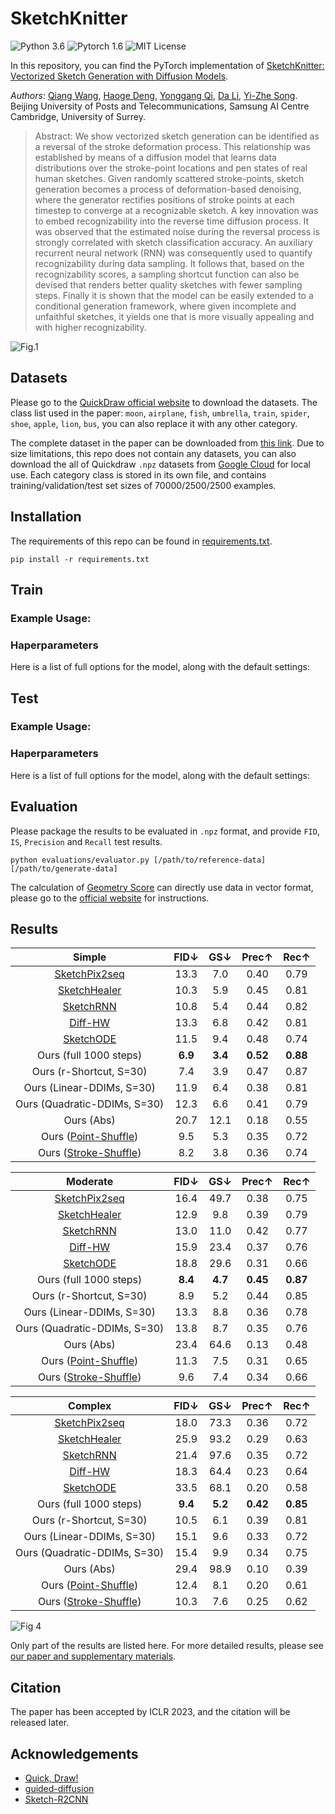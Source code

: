 # SketchKnitter
![Python 3.6](https://img.shields.io/badge/python-3.6-green) ![Pytorch 1.6](https://img.shields.io/badge/pytorch-1.6-green) ![MIT License](https://img.shields.io/badge/licence-MIT-green)

In this repository, you can find the PyTorch implementation of [SketchKnitter: Vectorized Sketch Generation with Diffusion Models](https://openreview.net/pdf?id=4eJ43EN2g6l). 

_Authors_: [Qiang Wang](https://scholar.google.com/citations?user=lXyi3t4AAAAJ&hl=en), [Haoge Deng](https://github.com/Bitterdhg), [Yonggang Qi](https://qugank.github.io/), [Da Li](https://scholar.google.co.uk/citations?user=RPvaE3oAAAAJ&hl=en), [Yi-Zhe Song](https://scholar.google.co.uk/citations?hl=en&user=irZFP_AAAAAJ&view_op=list_works&sortby=pubdate). Beijing University of Posts and Telecommunications, Samsung AI Centre Cambridge, University of Surrey.

> Abstract: We show vectorized sketch generation can be identified as a reversal of the stroke deformation process. This relationship was established by means of a diffusion model that learns data distributions over the stroke-point locations and pen states of real human sketches. Given randomly scattered stroke-points, sketch generation becomes a process of deformation-based denoising, where the generator rectifies positions of stroke points at each timestep to converge at a recognizable sketch. A key innovation was to embed recognizability into the reverse time diffusion process. It was observed that the estimated noise during the reversal process is strongly correlated with sketch classification accuracy. An auxiliary recurrent neural network (RNN) was consequently used to quantify recognizability during data sampling. It follows that, based on the recognizability scores, a sampling shortcut function can also be devised that renders better quality sketches with fewer sampling steps. Finally it is shown that the model can be easily extended to a conditional generation framework, where given incomplete and unfaithful sketches, it yields one that is more visually appealing and with higher recognizability.

![Fig.1](https://github.com/XDUWQ/SketchKnitter/blob/main/images/overview.png)

## Datasets
Please go to the [QuickDraw official website](https://github.com/googlecreativelab/quickdraw-dataset) to download the datasets. The class list used in the paper: `moon`, `airplane`, `fish`, `umbrella`, `train`, `spider`, `shoe`, `apple`, `lion`, `bus`, you can also replace it with any other category. 

The complete dataset in the paper can be downloaded from [this link](https://github.com/XDUWQ/SketchKnitter/tree/main/datasets). Due to size limitations, this repo does not contain any datasets, you can also download the all of Quickdraw `.npz` datasets from [Google Cloud](https://console.cloud.google.com/storage/browser/quickdraw_dataset/sketchrnn) for local use. Each category class is stored in its own file, and contains training/validation/test set sizes of 70000/2500/2500 examples.

## Installation
The requirements of this repo can be found in [requirements.txt](https://github.com/XDUWQ/SketchKnitter/blob/main/requirements.txt).
```
pip install -r requirements.txt
```

## Train
### Example Usage:

### Haperparameters
Here is a list of full options for the model, along with the default settings:


## Test
### Example Usage:

### Haperparameters
Here is a list of full options for the model, along with the default settings:


## Evaluation
Please package the results to be evaluated in `.npz` format, and provide `FID`, `IS`, `Precision` and `Recall` test results.
```
python evaluations/evaluator.py [/path/to/reference-data] [/path/to/generate-data]
```

The calculation of [Geometry Score](https://github.com/KhrulkovV/geometry-score) can directly use data in vector format, please go to the [official website](https://github.com/KhrulkovV/geometry-score) for instructions.

## Results
| **Simple** | FID↓ | GS↓ |  Prec↑ | Rec↑ |
| :----:| :----: | :----: | :----: | :----: |
| [SketchPix2seq](https://github.com/MarkMoHR/sketch-pix2seq) | 13.3 | 7.0 | 0.40 | 0.79 |
| [SketchHealer](https://github.com/sgybupt/SketchHealer) | 10.3 | 5.9 | 0.45 | 0.81 |
| [SketchRNN](https://github.com/magenta/magenta/tree/main/magenta/models/sketch_rnn) | 10.8 | 5.4 | 0.44 | 0.82 |
| [Diff-HW](https://github.com/tcl9876/Diffusion-Handwriting-Generation) | 13.3 | 6.8 | 0.42 | 0.81 |
| [SketchODE](https://github.com/dasayan05/sketchode) | 11.5 | 9.4 | 0.48 | 0.74 |
| Ours (full 1000 steps)  |  **6.9** | **3.4** | **0.52** | **0.88** |
| Ours (r-Shortcut, S=30)  | 7.4 | 3.9 | 0.47 | 0.87 |
| Ours (Linear-DDIMs, S=30) | 11.9 | 6.4 | 0.38 | 0.81 |
| Ours (Quadratic-DDIMs, S=30)  | 12.3 | 6.6 | 0.41 | 0.79 |
| Ours (Abs)  | 20.7 | 12.1 | 0.18 | 0.55 |
| Ours ([Point-Shuffle](https://github.com/qugank/sketch-lattice.github.io)) | 9.5 | 5.3 | 0.35 | 0.72 |
| Ours ([Stroke-Shuffle](https://github.com/qugank/sketch-lattice.github.io)) |  8.2 | 3.8  | 0.36 | 0.74 |

| **Moderate** | FID↓ | GS↓ |  Prec↑ | Rec↑ |
| :----:| :----: | :----: | :----: | :----: |
| [SketchPix2seq](https://github.com/MarkMoHR/sketch-pix2seq) | 16.4 | 49.7 | 0.38 | 0.75 |
| [SketchHealer](https://github.com/sgybupt/SketchHealer) | 12.9 | 9.8 | 0.39 | 0.79 |
| [SketchRNN](https://github.com/magenta/magenta/tree/main/magenta/models/sketch_rnn) | 13.0 |  11.0 | 0.42 | 0.77 |
| [Diff-HW](https://github.com/tcl9876/Diffusion-Handwriting-Generation) | 15.9 | 23.4 | 0.37 | 0.76 |
| [SketchODE](https://github.com/dasayan05/sketchode) | 18.8 | 29.6 | 0.31 | 0.66 |
| Ours (full 1000 steps)  | **8.4**| **4.7** | **0.45** | **0.87** |
| Ours (r-Shortcut, S=30)  | 8.9 | 5.2  | 0.44 | 0.85 |
| Ours (Linear-DDIMs, S=30) | 13.3 | 8.8 | 0.36 | 0.78 |
| Ours (Quadratic-DDIMs, S=30)  | 13.8 | 8.7 | 0.35 | 0.76 |
| Ours (Abs)  | 23.4 | 64.6 | 0.13 | 0.48 |
| Ours ([Point-Shuffle](https://github.com/qugank/sketch-lattice.github.io)) | 11.3 | 7.5  | 0.31 | 0.65 |
| Ours ([Stroke-Shuffle](https://github.com/qugank/sketch-lattice.github.io))   |9.6  | 7.4 | 0.34 | 0.66 |

| **Complex** | FID↓ | GS↓ |  Prec↑ | Rec↑ |
| :----:| :----: | :----: | :----: | :----: |
| [SketchPix2seq](https://github.com/MarkMoHR/sketch-pix2seq) | 18.0  | 73.3 | 0.36 | 0.72 |
| [SketchHealer](https://github.com/sgybupt/SketchHealer) | 25.9 | 93.2 | 0.29 | 0.63 |
| [SketchRNN](https://github.com/magenta/magenta/tree/main/magenta/models/sketch_rnn) | 21.4 | 97.6 | 0.35 | 0.72 |
| [Diff-HW](https://github.com/tcl9876/Diffusion-Handwriting-Generation) | 18.3  | 64.4 |0.23  | 0.64 |
| [SketchODE](https://github.com/dasayan05/sketchode) | 33.5 | 68.1 | 0.20 | 0.58 |
| Ours (full 1000 steps)  | **9.4**| **5.2**  | **0.42**| **0.85** |
| Ours (r-Shortcut, S=30)  | 10.5 | 6.1 | 0.39 | 0.81 |
| Ours (Linear-DDIMs, S=30) | 15.1 | 9.6 | 0.33 | 0.72 |
| Ours (Quadratic-DDIMs, S=30)  | 15.4  | 9.9  | 0.34  | 0.75 |
| Ours (Abs)  | 29.4 | 98.9 | 0.10 | 0.39 |
| Ours ([Point-Shuffle](https://github.com/qugank/sketch-lattice.github.io)) | 12.4 | 8.1 | 0.20 | 0.61 |
| Ours ([Stroke-Shuffle](https://github.com/qugank/sketch-lattice.github.io))   | 10.3 | 7.6  | 0.25 | 0.62 |

![Fig 4](https://github.com/XDUWQ/SketchKnitter/blob/main/images/4.png)

Only part of the results are listed here. For more detailed results, please see [our paper and supplementary materials](https://openreview.net/pdf?id=4eJ43EN2g6l).

## Citation
The paper has been accepted by ICLR 2023, and the citation will be released later. 

## Acknowledgements
* [Quick, Draw!](https://github.com/googlecreativelab/quickdraw-dataset)
* [guided-diffusion](https://github.com/openai/guided-diffusion)
* [Sketch-R2CNN](https://github.com/craigleili/Sketch-R2CNN)

